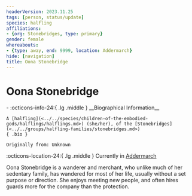 ```yaml
---
headerVersion: 2023.11.25
tags: [person, status/update]
species: halfling
affiliations:
- {org: Stonebridges, type: primary}
gender: female
whereabouts:
- {type: away, end: 9999, location: Addermarch}
hide: [navigation]
title: Oona Stonebridge
---
```

# Oona Stonebridge
<div class="grid cards ext-narrow-margin ext-one-column" markdown>
- :octicons-info-24:{ .lg .middle } __Biographical Information__

    A [halfling](<../../species/children-of-the-embodied-gods/halflings/halflings.md>) (she/her), of the [Stonebridges](<../../groups/halfling-families/stonebridges.md>)  
    { .bio }

    Originally from: Unknown
</div>

:octicons-location-24:{ .lg .middle } Currently in [Addermarch](<../../gazetteer/greater-sembara/addermarch/addermarch.md>)


Oona Stonebridge is a wanderer and merchant, who unlike much of her sedentary family, has wandered for most of her life, usually without a set purpose or direction. She enjoys meeting new people, and often hires guards more for the company than the protection.
